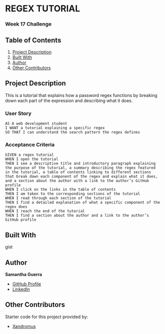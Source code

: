 # REGEX TUTORIAL
### Week 17 Challenge

## Table of Contents
1. [Project Description](#project-description)
3. [Built With](#built-with)
4. [Author](#author)
5. [Other Contributors](#other-contributors)

## Project Description
This is a tutorial that explains how a password regex functions by breaking down each part of the expression and describing what it does.

### User Story
```
AS A web development student
I WANT a tutorial explaining a specific regex
SO THAT I can understand the search pattern the regex defines
```
### Acceptance Criteria
```
GIVEN a regex tutorial
WHEN I open the tutorial
THEN I see a descriptive title and introductory paragraph explaining the purpose of the tutorial, a summary describing the regex featured in the tutorial, a table of contents linking to different sections that break down each component of the regex and explain what it does, and a section about the author with a link to the author’s GitHub profile
WHEN I click on the links in the table of contents
THEN I am taken to the corresponding sections of the tutorial
WHEN I read through each section of the tutorial
THEN I find a detailed explanation of what a specific component of the regex does
WHEN I reach the end of the tutorial
THEN I find a section about the author and a link to the author’s GitHub profile
```
## Built With
gist

## Author
**Samantha Guerra**
- [GitHub Profile](https://github.com/Sam-Antics)
- [LinkedIn](https://www.linkedin.com/in/seguerra/)

## Other Contributors
Starter code for this project provided by:</br> 
- [Xandromus](https://github.com/Xandromus)